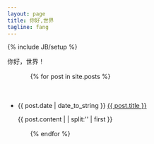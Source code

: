 ```yaml
---
layout: page
title: 你好,世界
tagline: fang
---
```

{% include JB/setup %}
 
你好，世界！


<ul>

　　{% for post in site.posts %}

　　　　<li>{{ post.date | date_to_string }} <a href="{{ site.baseurl }}{{ post.url }}">{{ post.title }}</a></li>
            <p> {{ post.content  | | split:'<!--break-->' | first }}</p>

　　{% endfor %}

</ul>
